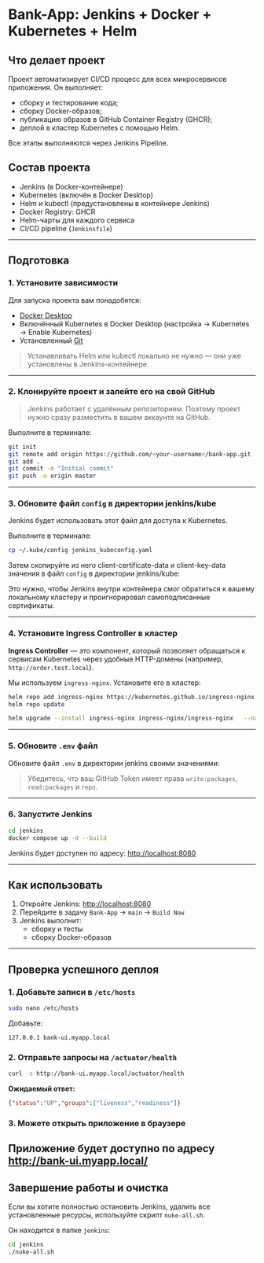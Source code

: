 # Bank-App: Jenkins + Docker + Kubernetes + Helm

## Что делает проект

Проект автоматизирует CI/CD процесс для всех микросервисов приложения. Он выполняет:

- сборку и тестирование кода;
- сборку Docker-образов;
- публикацию образов в GitHub Container Registry (GHCR);
- деплой в кластер Kubernetes с помощью Helm.

Все этапы выполняются через Jenkins Pipeline.

## Состав проекта

- Jenkins (в Docker-контейнере)
- Kubernetes (включён в Docker Desktop)
- Helm и kubectl (предустановлены в контейнере Jenkins)
- Docker Registry: GHCR
- Helm-чарты для каждого сервиса
- CI/CD pipeline (`Jenkinsfile`)

---

## Подготовка

### 1. Установите зависимости

Для запуска проекта вам понадобятся:

- [Docker Desktop](https://www.docker.com/products/docker-desktop/)
- Включённый Kubernetes в Docker Desktop (настройка → Kubernetes → Enable Kubernetes)
- Установленный [Git](https://git-scm.com/)

> Устанавливать Helm или kubectl локально не нужно — они уже установлены в Jenkins-контейнере.

---

### 2. Клонируйте проект и залейте его на свой GitHub

> Jenkins работает с удалённым репозиторием. Поэтому проект нужно сразу разместить в вашем аккаунте на GitHub.

Выполните в терминале:

```bash
git init
git remote add origin https://github.com/<your-username>/bank-app.git
git add .
git commit -m "Initial commit"
git push -u origin master
```

---

### 3. Обновите файл `config` в директории jenkins/kube

Jenkins будет использовать этот файл для доступа к Kubernetes.

Выполните в терминале:

```bash
cp ~/.kube/config jenkins_kubeconfig.yaml
```
Затем скопируйте из него client-certificate-data и client-key-data значения в файл `config` в директории jenkins/kube:

Это нужно, чтобы Jenkins внутри контейнера смог обратиться к вашему локальному кластеру и проигнорировал самоподписанные сертификаты.

---

### 4. Установите Ingress Controller в кластер

**Ingress Controller** — это компонент, который позволяет обращаться к сервисам Kubernetes через удобные HTTP-домены (например, `http://order.test.local`).

Мы используем `ingress-nginx`. Установите его в кластер:

```bash
helm repo add ingress-nginx https://kubernetes.github.io/ingress-nginx
helm repo update

helm upgrade --install ingress-nginx ingress-nginx/ingress-nginx   --namespace ingress-nginx --create-namespace
```

---

### 5. Обновите `.env` файл

Обновите файл `.env` в директории jenkins своими значениями:

> Убедитесь, что ваш GitHub Token имеет права `write:packages`, `read:packages` и `repo`.

---

### 6. Запустите Jenkins

```bash
cd jenkins
docker compose up -d --build
```

Jenkins будет доступен по адресу: [http://localhost:8080](http://localhost:8080)

---

## Как использовать

1. Откройте Jenkins: [http://localhost:8080](http://localhost:8080)
2. Перейдите в задачу `Bank-App` → `main` → `Build Now`
3. Jenkins выполнит:
    - сборку и тесты
    - сборку Docker-образов

---

## Проверка успешного деплоя
### 1. Добавьте записи в `/etc/hosts`

```bash
sudo nano /etc/hosts
```

Добавьте:

```text
127.0.0.1 bank-ui.myapp.local
```

### 2. Отправьте запросы на `/actuator/health`

```bash
curl -s http://bank-ui.myapp.local/actuator/health
```

**Ожидаемый ответ:**

```json
{"status":"UP","groups":["liveness","readiness"]}
```

### 3. Можете открыть приложение в браузере

Приложение будет доступно по адресу
http://bank-ui.myapp.local/
---

## Завершение работы и очистка

Если вы хотите полностью остановить Jenkins, удалить все установленные ресурсы, используйте скрипт `nuke-all.sh`.

Он находится в папке `jenkins`:

```bash
cd jenkins
./nuke-all.sh
```